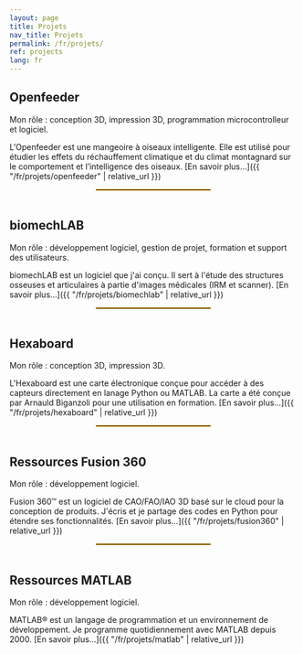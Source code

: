 ```yaml
---
layout: page
title: Projets
nav_title: Projets
permalink: /fr/projets/
ref: projects
lang: fr
---
```


## Openfeeder

Mon rôle&nbsp;: conception 3D, impression 3D, programmation microcontrolleur et logiciel.

L'Openfeeder est une mangeoire à oiseaux intelligente. Elle est utilisé pour étudier les effets du réchauffement climatique et du climat montagnard sur le comportement et l’intelligence des oiseaux. [En savoir plus…]({{ "/fr/projets/openfeeder" | relative_url }})

<div style="width: 40%;margin-left: auto;margin-right: auto; padding-bottom: 5px"><hr style="border:0; border:1px solid #E8AD23;"></div>

## biomechLAB

Mon rôle&nbsp;: développement logiciel, gestion de projet, formation et support des utilisateurs.

biomechLAB est un logiciel que j'ai conçu. Il sert à l'étude des structures osseuses et articulaires à partie d'images médicales (IRM et scanner). [En savoir plus…]({{ "/fr/projets/biomechlab" | relative_url }})

<div style="width: 40%;margin-left: auto;margin-right: auto; padding-bottom: 5px"><hr style="border:0; border:1px solid #E8AD23;"></div>

## Hexaboard

Mon rôle&nbsp;: conception 3D, impression 3D.

L'Hexaboard est une carte électronique conçue pour accéder à des capteurs directement en lanage Python ou MATLAB. La carte a été conçue par Arnauld Biganzoli pour une utilisation en formation. [En savoir plus…]({{ "/fr/projets/hexaboard" | relative_url }})

<div style="width: 40%;margin-left: auto;margin-right: auto; padding-bottom: 5px"><hr style="border:0; border:1px solid #E8AD23;"></div>

## Ressources Fusion 360

Mon rôle&nbsp;: développement logiciel.

Fusion 360&trade; est un logiciel de CAO/FAO/IAO 3D basé sur le cloud pour la conception de produits. J'écris et je partage des codes en Python pour étendre ses fonctionnalités. [En savoir plus…]({{ "/fr/projets/fusion360" | relative_url }})

<div style="width: 40%;margin-left: auto;margin-right: auto; padding-bottom: 5px"><hr style="border:0; border:1px solid #E8AD23;"></div>

## Ressources MATLAB

Mon rôle&nbsp;: développement logiciel.

MATLAB&reg; est un langage de programmation et un environnement de développement. Je programme quotidiennement avec MATLAB depuis 2000. [En savoir plus…]({{ "/fr/projets/matlab" | relative_url }})

